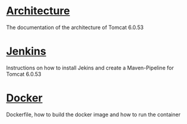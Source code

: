 # [Architecture](./Architecture)
The documentation of the architecture of Tomcat 6.0.53

# [Jenkins](./Jenkins)
Instructions on how to install Jekins and create a Maven-Pipeline for Tomcat 6.0.53

# [Docker](./Docker)
Dockerfile, how to build the docker image and how to run the container